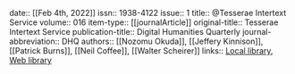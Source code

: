 date:: [[Feb 4th, 2022]]
issn:: 1938-4122
issue:: 1
title:: @Tesserae Intertext Service
volume:: 016
item-type:: [[journalArticle]]
original-title:: Tesserae Intertext Service
publication-title:: Digital Humanities Quarterly
journal-abbreviation:: DHQ
authors:: [[Nozomu Okuda]], [[Jeffery Kinnison]], [[Patrick Burns]], [[Neil Coffee]], [[Walter Scheirer]]
links:: [Local library](zotero://select/groups/2386895/items/P5SVBS67), [Web library](https://www.zotero.org/groups/2386895/items/P5SVBS67)
